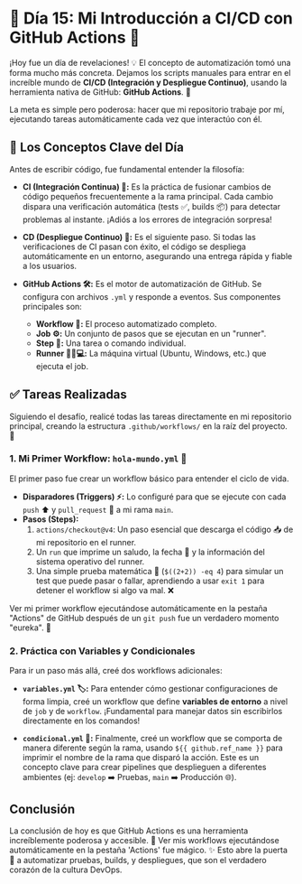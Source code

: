 # 🚀 Día 15: Mi Introducción a CI/CD con GitHub Actions 🤖

¡Hoy fue un día de revelaciones! 💡 El concepto de automatización tomó una forma mucho más concreta. Dejamos los scripts manuales para entrar en el increíble mundo de **CI/CD (Integración y Despliegue Continuo)**, usando la herramienta nativa de GitHub: **GitHub Actions**. 🐙

La meta es simple pero poderosa: hacer que mi repositorio trabaje por mí, ejecutando tareas automáticamente cada vez que interactúo con él.

## 🤔 Los Conceptos Clave del Día

Antes de escribir código, fue fundamental entender la filosofía:

* **CI (Integración Continua) 🔀:** Es la práctica de fusionar cambios de código pequeños frecuentemente a la rama principal. Cada cambio dispara una verificación automática (tests ✅, builds 📦) para detectar problemas al instante. ¡Adiós a los errores de integración sorpresa!

* **CD (Despliegue Continuo) 🚀:** Es el siguiente paso. Si todas las verificaciones de CI pasan con éxito, el código se despliega automáticamente en un entorno, asegurando una entrega rápida y fiable a los usuarios.

* **GitHub Actions 🛠️:** Es el motor de automatización de GitHub. Se configura con archivos `.yml` y responde a eventos. Sus componentes principales son:
    * **Workflow 📜:** El proceso automatizado completo.
    * **Job ⚙️:** Un conjunto de pasos que se ejecutan en un "runner".
    * **Step 👣:** Una tarea o comando individual.
    * **Runner 🏃‍♂️💻:** La máquina virtual (Ubuntu, Windows, etc.) que ejecuta el job.

## ✅ Tareas Realizadas

Siguiendo el desafío, realicé todas las tareas directamente en mi repositorio principal, creando la estructura `.github/workflows/` en la raíz del proyecto. 📂

### 1. Mi Primer Workflow: `hola-mundo.yml` 👋

El primer paso fue crear un workflow básico para entender el ciclo de vida.

* **Disparadores (Triggers) ⚡:** Lo configuré para que se ejecute con cada `push` ⬆️ y `pull_request` 🔀 a mi rama `main`.
* **Pasos (Steps):**
    1.  `actions/checkout@v4`: Un paso esencial que descarga el código 📥 de mi repositorio en el runner.
    2.  Un `run` que imprime un saludo, la fecha 📅 y la información del sistema operativo del runner.
    3.  Una simple prueba matemática 🧪 (`$((2+2)) -eq 4`) para simular un test que puede pasar o fallar, aprendiendo a usar `exit 1` para detener el workflow si algo va mal. ❌

Ver mi primer workflow ejecutándose automáticamente en la pestaña "Actions" de GitHub después de un `git push` fue un verdadero momento "eureka". 🤯

### 2. Práctica con Variables y Condicionales

Para ir un paso más allá, creé dos workflows adicionales:

* **`variables.yml` 🏷️:** Para entender cómo gestionar configuraciones de forma limpia, creé un workflow que define **variables de entorno** a nivel de `job` y de `workflow`. ¡Fundamental para manejar datos sin escribirlos directamente en los comandos!

* **`condicional.yml` 🌿:** Finalmente, creé un workflow que se comporta de manera diferente según la rama, usando `${{ github.ref_name }}` para imprimir el nombre de la rama que disparó la acción. Este es un concepto clave para crear pipelines que desplieguen a diferentes ambientes (ej: `develop` ➡️ Pruebas, `main` ➡️ Producción 🌐).

## Conclusión

La conclusión de hoy es que GitHub Actions es una herramienta increíblemente poderosa y accesible. 💪 Ver mis workflows ejecutándose automáticamente en la pestaña 'Actions' fue mágico. ✨ Esto abre la puerta 🚪 a automatizar pruebas, builds, y despliegues, que son el verdadero corazón de la cultura DevOps.